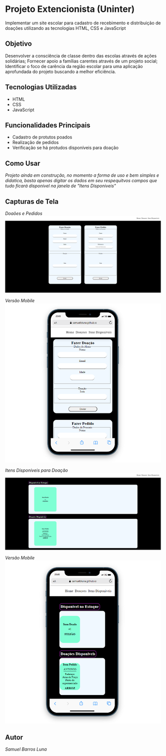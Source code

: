 # Projeto Extencionista (Uninter)

Implementar um site escolar para cadastro de recebimento e distribuição de doações utilizando as tecnologias HTML, CSS e JavaScript

## Objetivo

Desenvolver a consciência de classe dentro das escolas através de ações solidárias; Fornecer apoio a famílias carentes através de um projeto social;
Identificar o foco de carência da região escolar para uma aplicação aprofundada do projeto buscando a melhor eficiência.

## Tecnologias Utilizadas

- HTML
- CSS
- JavaScript

## Funcionalidades Principais

- Cadastro de protutos poados
- Realização de pedidos
- Verificação se há protudos disponíveis para doação

## Como Usar

*Projeto ainda em construção, no momento a forma de uso e bem simples e didatica, basta apenas digitar os dados em seu respequitvos campos que tudo ficará disponivel na janela de "Itens Disponiveis"*

## Capturas de Tela

*Doaões e Pedidos*
<img src="/image/screenShot/01.png">

*Versão Mobile*
<img src="/image/screenShot/02.png">

*Itens Disponiveis para Doação*
<img src="/image/screenShot/03.png">

*Versão Mobile*
<img src="/image/screenShot/04.png">

## Autor

*Samuel Barros Luna*


